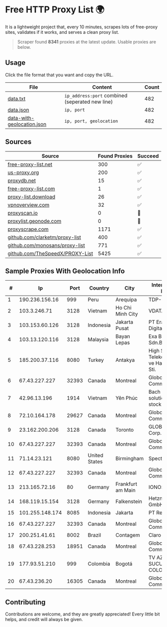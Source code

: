 
# Free HTTP Proxy List 🌍

It is a lightweight project that, every 10 minutes, scrapes lots of free-proxy sites, validates if it works, and serves a clean proxy list.


> Scraper found **8341** proxies at the latest update. Usable proxies are below.

## Usage

Click the file format that you want and copy the URL.


|File|Content|Count|
|----|-------|-----|
|[data.txt](https://raw.githubusercontent.com/themiralay/Proxy-List-World/master/data.txt)|`ip_address:port` combined (seperated new line)|482|
|[data.json](https://raw.githubusercontent.com/themiralay/Proxy-List-World/master/data.json)|`ip, port`|482|
|[data-with-geolocation.json](https://raw.githubusercontent.com/themiralay/Proxy-List-World/master/data-with-geolocation.json)|`ip, port, geolocation`|482|

## Sources

|Source|Found Proxies|Succeed|
|------|-------------|-------|
|[free-proxy-list.net](https://free-proxy-list.net)|300|✅|
|[us-proxy.org](https://www.us-proxy.org)|200|✅|
|[proxydb.net](http://proxydb.net)|15|✅|
|[free-proxy-list.com](https://free-proxy-list.com/?page=&port=&type%5B%5D=http&type%5B%5D=https&up_time=0&search=Search)|1|✅|
|[proxy-list.download](https://www.proxy-list.download/HTTP)|26|✅|
|[vpnoverview.com](https://vpnoverview.com/privacy/anonymous-browsing/free-proxy-servers)|32|✅|
|[proxyscan.io](https://www.proxyscan.io)|0|🚫|
|[proxylist.geonode.com](https://proxylist.geonode.com/api/proxy-list?limit=300&page=1&sort_by=lastChecked&sort_type=desc&protocols=http,https)|0|🚫|
|[proxyscrape.com](https://api.proxyscrape.com/v2/?request=displayproxies&protocol=http&timeout=10000&country=all&ssl=all&anonymity=all)|1171|✅|
|[github.com/clarketm/proxy-list](https://raw.githubusercontent.com/clarketm/proxy-list/master/proxy-list-raw.txt)|400|✅|
|[github.com/monosans/proxy-list](https://raw.githubusercontent.com/monosans/proxy-list/main/proxies/http.txt)|771|✅|
|[github.com/TheSpeedX/PROXY-List](https://raw.githubusercontent.com/TheSpeedX/PROXY-List/master/http.txt)|5425|✅|


## Sample Proxies With Geolocation Info

|#|Ip|Port|Country|City|Internet Service Provider|
|-|--|----|-------|----|-------------------------|
|1|190.236.156.16|999|Peru|Arequipa|TDP-GRS|
|2|103.3.246.71|3128|Vietnam|Ho Chi Minh City|VDATA|
|3|103.153.60.126|3128|Indonesia|Jakarta Pusat|PT Era Awan Digital|
|4|103.13.120.116|3128|Malaysia|Bayan Lepas|Exa Bytes Network Sdn.Bhd.|
|5|185.200.37.116|8080|Turkey|Antakya|High Speed Telekomunikasyon ve Hab. Hiz. Ltd. Sti.|
|6|67.43.227.227|32393|Canada|Montreal|GloboTech Communications|
|7|42.96.13.196|1914|Vietnam|Yên Phúc|Bach Kim Network solutions Join stock company|
|8|72.10.164.178|29627|Canada|Montreal|GloboTech Communications|
|9|23.162.200.206|3128|Canada|Toronto|GLOBALTELEHOST Corp.|
|10|67.43.227.227|32393|Canada|Montreal|GloboTech Communications|
|11|71.14.23.121|8080|United States|Birmingham|Spectrum|
|12|67.43.227.227|32393|Canada|Montreal|GloboTech Communications|
|13|213.165.72.16|80|Germany|Frankfurt am Main|IONOS SE|
|14|168.119.15.154|3128|Germany|Falkenstein|Hetzner Online GmbH|
|15|101.255.148.174|8085|Indonesia|Jakarta|PT Remala Abadi|
|16|67.43.227.227|32393|Canada|Montreal|GloboTech Communications|
|17|200.251.41.61|8002|Brazil|Contagem|Claro S.A|
|18|67.43.228.253|18951|Canada|Montreal|GloboTech Communications|
|19|177.93.51.210|999|Colombia|Bogotá|TV AZTECA SUCURSAL COLOMBIA|
|20|67.43.236.20|16305|Canada|Montreal|GloboTech Communications|



## Contributing

Contributions are welcome, and they are greatly appreciated! Every
little bit helps, and credit will always be given.

